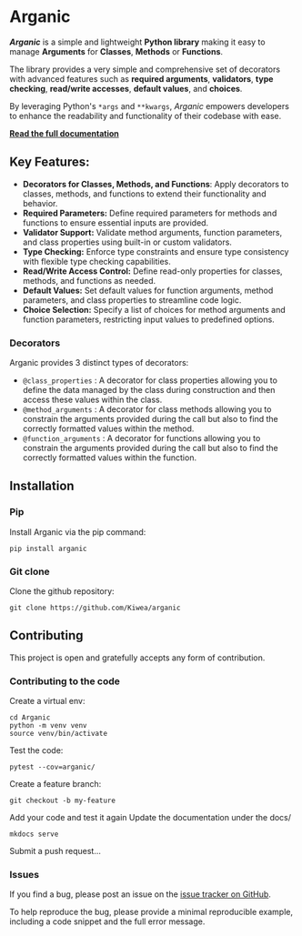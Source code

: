 # Arganic

***Arganic*** is a simple and lightweight **Python library** making it easy to manage **Arguments** for **Classes**, **Methods** or **Functions**.

The library provides a very simple and comprehensive set of decorators with advanced features such as
**required arguments**, **validators**, **type checking**,
**read/write accesses**, **default values**, and **choices**.

By leveraging Python's `*args` and `**kwargs`, *Arganic*
empowers developers to enhance the readability and functionality of
their codebase with ease.

[**Read the full documentation**](https://kiwea.github.io/Arganic/)

## Key Features:

 - **Decorators for Classes, Methods, and Functions**: Apply decorators to classes, methods, and functions to extend their functionality and behavior.
 - **Required Parameters:** Define required parameters for methods and functions to ensure essential inputs are provided.
 - **Validator Support:** Validate method arguments, function parameters, and class properties using built-in or custom validators.
 - **Type Checking:** Enforce type constraints and ensure type consistency with flexible type checking capabilities.
 - **Read/Write Access Control:** Define read-only properties for classes, methods, and functions as needed.
 - **Default Values:** Set default values for function arguments, method parameters, and class properties to streamline code logic.
 - **Choice Selection:** Specify a list of choices for method arguments and function parameters, restricting input values to predefined options.

### Decorators

Arganic provides 3 distinct types of decorators:

 - `@class_properties` : A decorator for class properties allowing you to define the data managed by the class during construction and then access these values within the class.
 - `@method_arguments` : A decorator for class methods allowing you to constrain the arguments provided during the call but also to find the correctly formatted values within the method.
 - `@function_arguments` : A decorator for functions allowing you to constrain the arguments provided during the call but also to find the correctly formatted values within the function.


## Installation

### Pip

Install Arganic via the pip command:


    pip install arganic


### Git clone

Clone the github repository:

    git clone https://github.com/Kiwea/arganic

## Contributing

This project is open and gratefully accepts any form of contribution.

### Contributing to the code

Create a virtual env:

    cd Arganic
    python -m venv venv
    source venv/bin/activate

Test the code:

    pytest --cov=arganic/

Create a feature branch:

    git checkout -b my-feature

Add your code and test it again
Update the documentation under the docs/

    mkdocs serve

Submit a push request...

### Issues

If you find a bug, please post an issue on the [issue tracker on GitHub](https://github.com/Kiwea/Arganic/issues).

To help reproduce the bug, please provide a minimal reproducible example, including a code snippet and the full error message.
